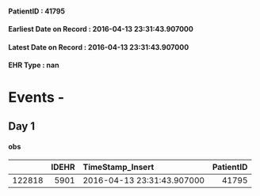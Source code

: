 
#### PatientID : 41795
#### Earliest Date on Record : 2016-04-13 23:31:43.907000
#### Latest Date on Record : 2016-04-13 23:31:43.907000
#### EHR Type : nan

# Events - 

## Day 1

#### obs
|        |   IDEHR | TimeStamp_Insert           |   PatientID |
|-------:|--------:|:---------------------------|------------:|
| 122818 |    5901 | 2016-04-13 23:31:43.907000 |       41795 |



